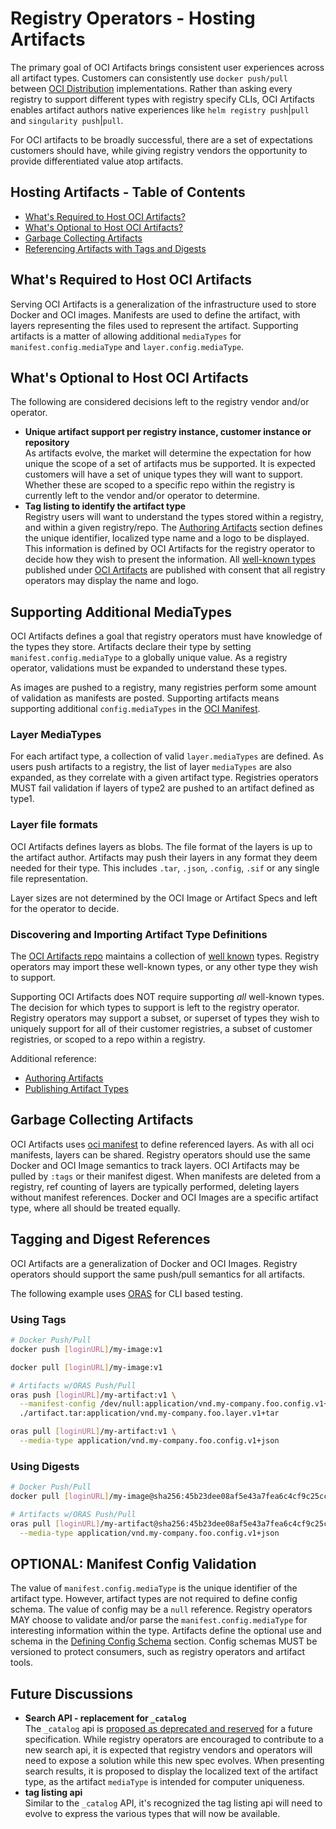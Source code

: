 # Registry Operators - Hosting Artifacts

The primary goal of OCI Artifacts brings consistent user experiences across all artifact types. Customers can consistently use `docker push/pull` between [OCI Distribution][distribution-spec] implementations. Rather than asking every registry to support different types with registry specify CLIs, OCI Artifacts enables artifact authors native experiences like `helm registry push`|`pull` and `singularity push`|`pull`.

For OCI artifacts to be broadly successful, there are a set of expectations customers should have, while giving registry vendors the opportunity to provide differentiated value atop artifacts.

## Hosting Artifacts - Table of Contents

* [What's Required to Host OCI Artifacts?](#what's-required-to-host-oci-artifacts)
* [What's Optional to Host OCI Artifacts?](#what's-optional-to-host-oci-artifacts)
* [Garbage Collecting Artifacts](#garbage-collecting-artifacts)
* [Referencing Artifacts with Tags and Digests](#tagging-and-digest-references)

## What's Required to Host OCI Artifacts

Serving OCI Artifacts is a generalization of the infrastructure used to store Docker and OCI images. Manifests are used to define the artifact, with layers representing the files used to represent the artifact. Supporting artifacts is a matter of allowing additional `mediaTypes` for `manifest.config.mediaType` and `layer.config.mediaType`.

## What's Optional to Host OCI Artifacts

The following are considered decisions left to the registry vendor and/or operator.

* **Unique artifact support per registry instance, customer instance or repository**  
  As artifacts evolve, the market will determine the expectation for how unique the scope of a set of artifacts mus be supported. It is expected customers will have a set of unique types they will want to support. Whether these are scoped to a specific repo within the registry is currently left to the vendor and/or operator to determine.
* **Tag listing to identify the artifact type**  
  Registry users will want to understand the types stored within a registry, and within a given registry/repo. The [Authoring Artifacts][authoring-artifacts] section defines the unique identifier, localized type name and a logo to be displayed. This information is defined by OCI Artifacts for the registry operator to decide how they wish to present the information. All [well-known types][def-well-known-types] published under [OCI Artifacts][oci-artifacts-repo] are published with consent that all registry operators may display the name and logo.

## Supporting Additional MediaTypes

OCI Artifacts defines a goal that registry operators must have knowledge of the types they store. Artifacts declare their type by setting `manifest.config.mediaType` to a globally unique value. As a registry operator, validations must be expanded to understand these types.

As images are pushed to a registry, many registries perform some amount of validation as manifests are posted. Supporting artifacts means supporting additional `config.mediaTypes` in the [OCI Manifest][image-manifest].

### Layer MediaTypes

For each artifact type, a collection of valid `layer.mediaTypes` are defined. As users push artifacts to a registry, the list of layer `mediaTypes` are also expanded, as they correlate with a given artifact type. Registries operators MUST fail validation if layers of type2 are pushed to an artifact defined as type1.

### Layer file formats

OCI Artifacts defines layers as blobs. The file format of the layers is up to the artifact author. Artifacts may push their layers in any format they deem needed for their type. This includes `.tar`, `.json`, `.config`, `.sif` or any single file representation.

Layer sizes are not determined by the OCI Image or Artifact Specs and left for the operator to decide.

### Discovering and Importing Artifact Type Definitions

The [OCI Artifacts repo][oci-artifacts-repo] maintains a collection of [well known][def-well-known-types] types. Registry operators may import these well-known types, or any other type they wish to support.

Supporting OCI Artifacts does NOT require supporting *all* well-known types. The decision for which types to support is left to the registry operator. Registry operators may support a subset, or superset of types they wish to uniquely support for all of their customer registries, a subset of customer registries, or scoped to a repo within a registry.

Additional reference:

* [Authoring Artifacts][authoring-artifacts]
* [Publishing Artifact Types][publishing-artifact-types]

## Garbage Collecting Artifacts

OCI Artifacts uses [oci manifest][image-manifest] to define referenced layers. As with all oci manifests, layers can be shared. Registry operators should use the same Docker and OCI Image semantics to track layers. OCI Artifacts may be pulled by `:tags` or their manifest digest. When manifests are deleted from a registry, ref counting of layers are typically performed, deleting layers without manifest references. Docker and OCI Images are a specific artifact type, where all should be treated equally.

## Tagging and Digest References

OCI Artifacts are a generalization of Docker and OCI Images. Registry operators should support the same push/pull semantics for all artifacts.

The following example uses [ORAS][oras] for CLI based testing.

### Using Tags

```bash
# Docker Push/Pull
docker push [loginURL]/my-image:v1

docker pull [loginURL]/my-image:v1

# Artifacts w/ORAS Push/Pull
oras push [loginURL]/my-artifact:v1 \
  --manifest-config /dev/null:application/vnd.my-company.foo.config.v1+json \
  ./artifact.tar:application/vnd.my-company.foo.layer.v1+tar

oras pull [loginURL]/my-artifact:v1 \
  --media-type application/vnd.my-company.foo.config.v1+json
```

### Using Digests

```bash
# Docker Push/Pull
docker pull [loginURL]/my-image@sha256:45b23dee08af5e43a7fea6c4cf9c25ccf269ee113168c19722f87876677c5cb2

# Artifacts w/ORAS Push/Pull
oras pull [loginURL]/my-artifact@sha256:45b23dee08af5e43a7fea6c4cf9c25ccf269ee113168c19722f87876677c5cb2 \
  --media-type application/vnd.my-company.foo.config.v1+json
```

## OPTIONAL: Manifest Config Validation

The value of `manifest.config.mediaType` is the unique identifier of the artifact type. However, artifact types are not required to define config schema. The value of config may be a `null` reference. Registry operators MAY choose to validate and/or parse the `manifest.config.mediaType` for interesting information within the type. Artifacts define the optional use and schema in the [Defining Config Schema][schema-config] section. Config schemas MUST be versioned to protect consumers, such as registry operators and artifact tools.

## Future Discussions

* **Search API - replacement for `_catalog`**  
  The `_catalog` api is [proposed as deprecated and reserved](https://github.com/opencontainers/distribution-spec/pull/69) for a future specification. While registry operators are encouraged to contribute to a new search api, it is expected that registry vendors and operators will need to expose a solution while this new spec evolves. When presenting search results, it is proposed to display the localized text of the artifact type, as the artifact `mediaType` is intended for computer uniqueness.
* **tag listing api**  
  Similar to the `_catalog` API, it's recognized the tag listing api will need to evolve to express the various types that will now be available.

[authoring-artifacts]:        authoring-artifacts.md
[containerd]:                 https://containerd.io/
[code-of-conduct]:            CODE_OF_CONDUCT.md
[distribution]:               https://github.com/docker/distribution
[distribution-spec]:          https://github.com/opencontainers/distribution-spec/
[def-registry]:               definitions-terms.md#registry
[def-well-known-types]:       definitions-terms.md#well-known-types
[def-yass]:                   definitions-terms.md#yass
[image-index]:                https://github.com/opencontainers/image-spec/blob/master/image-index.md
[image-manifest]:             https://github.com/opencontainers/image-spec/blob/master/manifest.md
[image-spec]:                 https://github.com/opencontainers/image-spec/
[oci-artifacts-repo]:         https://github.com/opencontainers/artifacts
[oras]:                       https://github.com/deislabs/oras
[publishing-artifact-types]:  authoring-artifacts.md#optional:-publishing-the-artifact-type
[schema-config]:              authoring-artifacts.md#optional-defining-config-schema
[singularity]:                https://github.com/sylabs/singularity

